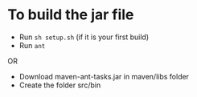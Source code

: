 # To build the jar file

- Run `sh setup.sh` (if it is your first build)
- Run `ant`

OR

- Download maven-ant-tasks.jar in maven/libs folder
- Create the folder src/bin 

